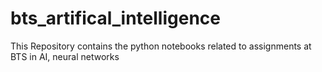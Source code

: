 # bts_artifical_intelligence
This Repository contains the python notebooks related to assignments at BTS in AI, neural networks
